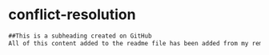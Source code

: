 # conflict-resolution
```md
##This is a subheading created on GitHub
All of this content added to the readme file has been added from my remote GitHub repository.
```
